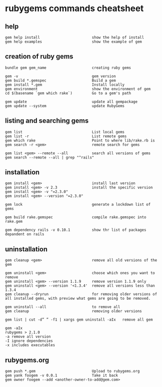 # rubygems commands cheatsheet



## help

	gem help install						show the help of install
	gem help examples						show the example of gem

## creation of ruby gems

	bundle gem gem_name						creating ruby gems

	gem -v									gem version
	gem build *.gemspec						Build a gem
	gem install *.gem          	   			Install locally
	gem environment							show the environment of gem
	cd $(basename `gem which rake`)			Go to a gem's path

	gem update								update all gempackage
	gem update --system						update RubyGems


## listing and searching gems

	gem list								List local gems
	gem list -r								List remote gems
	gem which rake							Point to where lib/rake.rb is
	gem search -r <gem>						remote search for gems

	gem list <gem> --remote --all			search all versions of gems
	gem search --remote --all | grep "^rails"


## installation 

	gem install <gem>						install last version
	gem install <gem> -v 2.3				install the specific version
	gem install <gem> -v "=2.3.0"
	gem install <gem> --version "=2.3.0"

	gem lock								generate a lockdown list of gems

	gem build rake.gemspec					compile rake.gemspec into rake.gem

	gem dependency rails -v 0.10.1			show thr list of packages depandent on rails


## uninstallation

	gem cleanup <gem>						remove all old versions of the gem

	gem uninstall <gem>						choose which ones you want to remove
	gem uninstall <gem> --version 1.1.9		remove version 1.1.9 only
	gem uninstall <gem> --version '<1.3.4'	remove all versions less than 1.3.4
	gem cleanup --dryrun					for removing older versions of all installed gems, with preview what gems are going to be removed.
	
	gem uninstall --all 					to remove all
	gem cleanup 							removing older versions

	gem list | cut -d” ” -f1 | xargs gem uninstall -aIx   remove all gem

	gem -aIx
	rubygems > 2.1.0
	-a remove all version
	-I ignore dependencies
	-x includes executables

## rubygems.org 

	gem push *.gem							Upload to rubygems.org
	gem yank foogem -v 0.0.1				Take it back
	gem owner foogem --add <another-owner-to-add@gem.com>



















